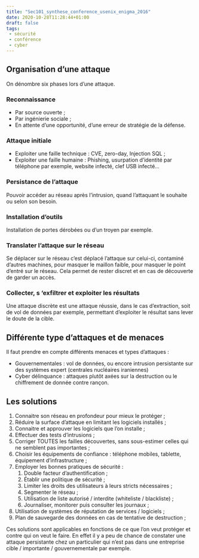 ```yaml
---
title: "Sec101_synthese_conference_usenix_enigma_2016"
date: 2020-10-28T11:28:44+01:00
draft: false
tags:
 - sécurité
 - conférence
 - cyber
---
```


## Organisation d’une attaque

On dénombre six phases lors d’une attaque.

### Reconnaissance

* Par source ouverte ;
* Par ingénierie sociale ;
* En attente d’une opportunité, d’une erreur de stratégie de la défense.

### Attaque initiale

* Exploiter une faille technique : CVE, zero-day, Injection SQL ;
* Exploiter une faille humaine : Phishing, usurpation d’identité par téléphone par exemple, website infecté, clef USB infecté…

### Persistance de l’attaque

Pouvoir accéder au réseau après l’intrusion, quand l’attaquant le souhaite ou selon son besoin.

### Installation d’outils

Installation de portes dérobées ou d’un troyen par exemple.

### Translater l’attaque sur le réseau

Se déplacer sur le réseau c’est déplacé l’attaque sur celui-ci, contaminé d’autres machines, pour masquer le maillon faible, pour masquer le point d’entré sur le réseau. Cela permet de rester discret et en cas de découverte de garder un accès.

### Collecter, s ‘exfiltrer et exploiter les résultats

Une attaque discrète est une attaque réussie, dans le cas d’extraction, soit de vol de données par exemple, permettant d’exploiter le résultat sans lever le doute de la cible.

## Différente type d’attaques et de menaces

Il faut prendre en compte différents menaces et types d’attaques :

* Gouvernementales : vol de données, ou encore intrusion persistante sur des systèmes expert (centrales nucléaires iraniennes)
* Cyber délinquance : attaques plutôt axées sur la destruction ou le chiffrement de donnée contre rançon.

## Les solutions

1. Connaitre son réseau en profondeur pour mieux le protéger ;
2. Réduire la surface d’attaque en limitant les logiciels installés ;
3. Connaitre et approuver les logiciels que l’on installe ;
4. Effectuer des tests d’intrusions ;
5. Corriger TOUTES les failles découvertes, sans sous-estimer celles qui ne semblent pas importantes ;
6. Choisir les équipements de confiance : téléphone mobiles, tablette, équipement d’infrastructure ;
7. Employer les bonnes pratiques de sécurité :
    1. Double facteur d’authentification ;
    2. Établir une politique de sécurité ;
    3. Limiter les droits des utilisateurs à leurs stricts nécessaires ;
    4. Segmenter le réseau ;
    5. Utilisation de liste autorisé / interdite (whiteliste / blackliste) ;
    6. Journaliser, monitorer puis consulter les journaux ;
8. Utilisation de systèmes de réputation de services / logiciels ;
9. Plan de sauvegarde des données en cas de tentative de destruction ;

Ces solutions sont applicables en fonctions de ce que l’on veut protéger et contre qui on veut le faire. En effet il y a peu de chance de constater une attaque persistante chez un particulier qui n’est pas dans une entreprise cible / importante / gouvernementale par exemple.
